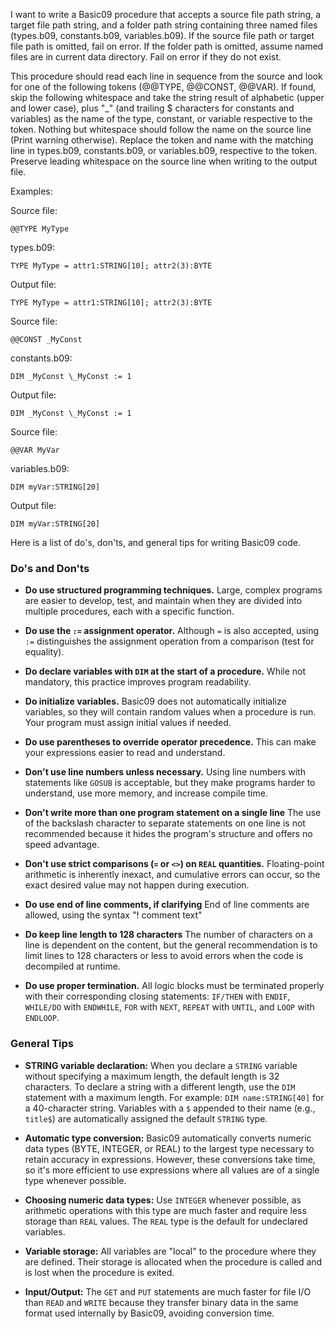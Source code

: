 I want to write a Basic09 procedure that accepts a source file path string, a target file path string, and a folder path string containing three named files (types.b09, constants.b09, variables.b09). If the source file path or target file path is omitted, fail on error. If the folder path is omitted, assume named files are in current data directory. Fail on error if they do not exist.


This procedure should read each line in sequence from the source and look for one of the following tokens (@@TYPE, @@CONST, @@VAR). If found, skip the following whitespace and take the string result of alphabetic (upper and lower case), plus "_" (and trailing $ characters for constants and variables) as the name of the type, constant, or variable respective to the token. Nothing but whitespace should follow the name on the source line (Print warning otherwise). Replace the token and name with the matching line in types.b09, constants.b09, or variables.b09, respective to the token. Preserve leading whitespace on the source line when writing to the output file.


Examples:

Source file:

```@@TYPE MyType```

types.b09:

```TYPE MyType = attr1:STRING[10]; attr2(3):BYTE```

Output file:

```TYPE MyType = attr1:STRING[10]; attr2(3):BYTE```


Source file:

```@@CONST _MyConst```

constants.b09:

```DIM _MyConst \_MyConst := 1```

Output file:

```DIM _MyConst \_MyConst := 1```


Source file:

```@@VAR MyVar```

variables.b09:

```DIM myVar:STRING[20]```

Output file:

```DIM myVar:STRING[20]```


Here is a list of do's, don'ts, and general tips for writing Basic09 code.


### Do's and Don'ts


* **Do use structured programming techniques.** Large, complex programs are easier to develop, test, and maintain when they are divided into multiple procedures, each with a specific function.

* **Do use the `:=` assignment operator.** Although `=` is also accepted, using `:=` distinguishes the assignment operation from a comparison (test for equality).

* **Do declare variables with `DIM` at the start of a procedure.** While not mandatory, this practice improves program readability.

* **Do initialize variables.** Basic09 does not automatically initialize variables, so they will contain random values when a procedure is run. Your program must assign initial values if needed.

* **Do use parentheses to override operator precedence.** This can make your expressions easier to read and understand.

* **Don't use line numbers unless necessary.** Using line numbers with statements like `GOSUB` is acceptable, but they make programs harder to understand, use more memory, and increase compile time.

* **Don't write more than one program statement on a single line** The use of the backslash character to separate statements on one line is not recommended because it hides the program's structure and offers no speed advantage.

* **Don't use strict comparisons (`=` or `<>`) on `REAL` quantities.** Floating-point arithmetic is inherently inexact, and cumulative errors can occur, so the exact desired value may not happen during execution.

* **Do use end of line comments, if clarifying** End of line comments are allowed, using the syntax "\! comment text"

* **Do keep line length to 128 characters** The number of characters on a line is dependent on the content, but the general recommendation is to limit lines to 128 characters or less to avoid errors when the code is decompiled at runtime.

* **Do use proper termination.** All logic blocks must be terminated properly with their corresponding closing statements: `IF/THEN` with `ENDIF`, `WHILE/DO` with `ENDWHILE`, `FOR` with `NEXT`, `REPEAT` with `UNTIL`, and `LOOP` with `ENDLOOP`.


### General Tips


* **STRING variable declaration:** When you declare a `STRING` variable without specifying a maximum length, the default length is 32 characters. To declare a string with a different length, use the `DIM` statement with a maximum length. For example: `DIM name:STRING[40]` for a 40-character string. Variables with a `$` appended to their name (e.g., `title$`) are automatically assigned the default `STRING` type.

* **Automatic type conversion:** Basic09 automatically converts numeric data types (BYTE, INTEGER, or REAL) to the largest type necessary to retain accuracy in expressions. However, these conversions take time, so it's more efficient to use expressions where all values are of a single type whenever possible.

* **Choosing numeric data types:** Use `INTEGER` whenever possible, as arithmetic operations with this type are much faster and require less storage than `REAL` values. The `REAL` type is the default for undeclared variables.

* **Variable storage:** All variables are "local" to the procedure where they are defined. Their storage is allocated when the procedure is called and is lost when the procedure is exited.

* **Input/Output:** The `GET` and `PUT` statements are much faster for file I/O than `READ` and `WRITE` because they transfer binary data in the same format used internally by Basic09, avoiding conversion time. 